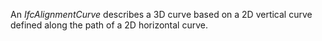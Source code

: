 An _IfcAlignmentCurve_ describes a 3D curve based on a 2D vertical curve defined along the path of a 2D horizontal curve.
